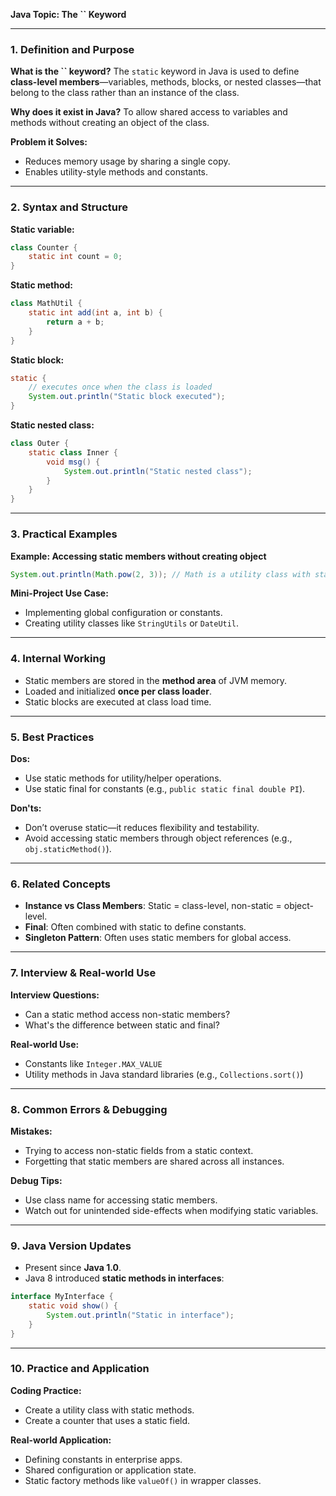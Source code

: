 **Java Topic: The **``** Keyword**

---

### 1. Definition and Purpose

**What is the **``** keyword?** The `static` keyword in Java is used to define **class-level members**—variables, methods, blocks, or nested classes—that belong to the class rather than an instance of the class.

**Why does it exist in Java?** To allow shared access to variables and methods without creating an object of the class.

**Problem it Solves:**

- Reduces memory usage by sharing a single copy.
- Enables utility-style methods and constants.

---

### 2. Syntax and Structure

**Static variable:**

```java
class Counter {
    static int count = 0;
}
```

**Static method:**

```java
class MathUtil {
    static int add(int a, int b) {
        return a + b;
    }
}
```

**Static block:**

```java
static {
    // executes once when the class is loaded
    System.out.println("Static block executed");
}
```

**Static nested class:**

```java
class Outer {
    static class Inner {
        void msg() {
            System.out.println("Static nested class");
        }
    }
}
```

---

### 3. Practical Examples

**Example: Accessing static members without creating object**

```java
System.out.println(Math.pow(2, 3)); // Math is a utility class with static methods
```

**Mini-Project Use Case:**

- Implementing global configuration or constants.
- Creating utility classes like `StringUtils` or `DateUtil`.

---

### 4. Internal Working

- Static members are stored in the **method area** of JVM memory.
- Loaded and initialized **once per class loader**.
- Static blocks are executed at class load time.

---

### 5. Best Practices

**Dos:**

- Use static methods for utility/helper operations.
- Use static final for constants (e.g., `public static final double PI`).

**Don'ts:**

- Don’t overuse static—it reduces flexibility and testability.
- Avoid accessing static members through object references (e.g., `obj.staticMethod()`).

---

### 6. Related Concepts

- **Instance vs Class Members**: Static = class-level, non-static = object-level.
- **Final**: Often combined with static to define constants.
- **Singleton Pattern**: Often uses static members for global access.

---

### 7. Interview & Real-world Use

**Interview Questions:**

- Can a static method access non-static members?
- What's the difference between static and final?

**Real-world Use:**

- Constants like `Integer.MAX_VALUE`
- Utility methods in Java standard libraries (e.g., `Collections.sort()`)

---

### 8. Common Errors & Debugging

**Mistakes:**

- Trying to access non-static fields from a static context.
- Forgetting that static members are shared across all instances.

**Debug Tips:**

- Use class name for accessing static members.
- Watch out for unintended side-effects when modifying static variables.

---

### 9. Java Version Updates

- Present since **Java 1.0**.
- Java 8 introduced **static methods in interfaces**:

```java
interface MyInterface {
    static void show() {
        System.out.println("Static in interface");
    }
}
```

---

### 10. Practice and Application

**Coding Practice:**

- Create a utility class with static methods.
- Create a counter that uses a static field.

**Real-world Application:**

- Defining constants in enterprise apps.
- Shared configuration or application state.
- Static factory methods like `valueOf()` in wrapper classes.

